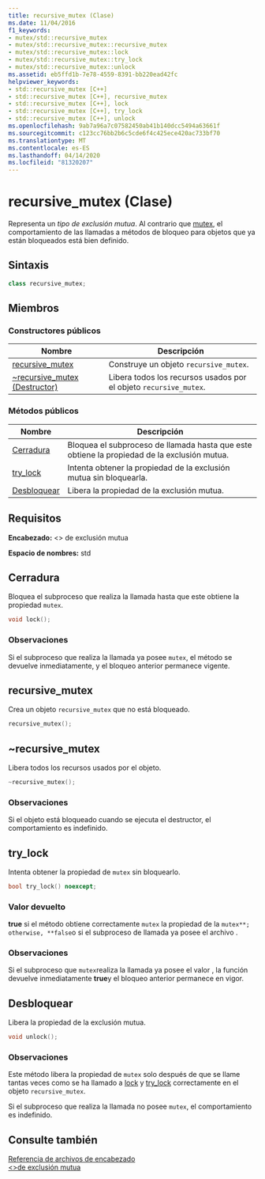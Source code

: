 ```yaml
---
title: recursive_mutex (Clase)
ms.date: 11/04/2016
f1_keywords:
- mutex/std::recursive_mutex
- mutex/std::recursive_mutex::recursive_mutex
- mutex/std::recursive_mutex::lock
- mutex/std::recursive_mutex::try_lock
- mutex/std::recursive_mutex::unlock
ms.assetid: eb5ffd1b-7e78-4559-8391-bb220ead42fc
helpviewer_keywords:
- std::recursive_mutex [C++]
- std::recursive_mutex [C++], recursive_mutex
- std::recursive_mutex [C++], lock
- std::recursive_mutex [C++], try_lock
- std::recursive_mutex [C++], unlock
ms.openlocfilehash: 9ab7a96a7c07582450ab41b140dcc5494a63661f
ms.sourcegitcommit: c123cc76bb2b6c5cde6f4c425ece420ac733bf70
ms.translationtype: MT
ms.contentlocale: es-ES
ms.lasthandoff: 04/14/2020
ms.locfileid: "81320207"
---
```

# <a name="recursive_mutex-class"></a>recursive_mutex (Clase)

Representa un *tipo de exclusión mutua*. Al contrario que [mutex](../standard-library/mutex-class-stl.md), el comportamiento de las llamadas a métodos de bloqueo para objetos que ya están bloqueados está bien definido.

## <a name="syntax"></a>Sintaxis

```cpp
class recursive_mutex;
```

## <a name="members"></a>Miembros

### <a name="public-constructors"></a>Constructores públicos

|Nombre|Descripción|
|----------|-----------------|
|[recursive_mutex](#recursive_mutex)|Construye un objeto `recursive_mutex`.|
|[~recursive_mutex (Destructor)](#dtorrecursive_mutex_destructor)|Libera todos los recursos usados por el objeto `recursive_mutex`.|

### <a name="public-methods"></a>Métodos públicos

|Nombre|Descripción|
|----------|-----------------|
|[Cerradura](#lock)|Bloquea el subproceso de llamada hasta que este obtiene la propiedad de la exclusión mutua.|
|[try_lock](#try_lock)|Intenta obtener la propiedad de la exclusión mutua sin bloquearla.|
|[Desbloquear](#unlock)|Libera la propiedad de la exclusión mutua.|

## <a name="requirements"></a>Requisitos

**Encabezado:** \<> de exclusión mutua

**Espacio de nombres:** std

## <a name="lock"></a><a name="lock"></a>Cerradura

Bloquea el subproceso que realiza la llamada hasta que este obtiene la propiedad `mutex`.

```cpp
void lock();
```

### <a name="remarks"></a>Observaciones

Si el subproceso que realiza la llamada ya posee `mutex`, el método se devuelve inmediatamente, y el bloqueo anterior permanece vigente.

## <a name="recursive_mutex"></a><a name="recursive_mutex"></a>recursive_mutex

Crea un objeto `recursive_mutex` que no está bloqueado.

```cpp
recursive_mutex();
```

## <a name="recursive_mutex"></a><a name="dtorrecursive_mutex_destructor"></a> ~recursive_mutex

Libera todos los recursos usados por el objeto.

```cpp
~recursive_mutex();
```

### <a name="remarks"></a>Observaciones

Si el objeto está bloqueado cuando se ejecuta el destructor, el comportamiento es indefinido.

## <a name="try_lock"></a><a name="try_lock"></a>try_lock

Intenta obtener la propiedad de `mutex` sin bloquearlo.

```cpp
bool try_lock() noexcept;
```

### <a name="return-value"></a>Valor devuelto

**true** si el método obtiene correctamente `mutex` la propiedad de la `mutex**; otherwise, **false`o si el subproceso de llamada ya posee el archivo .

### <a name="remarks"></a>Observaciones

Si el subproceso que `mutex`realiza la llamada ya posee el valor , la función devuelve inmediatamente **true**y el bloqueo anterior permanece en vigor.

## <a name="unlock"></a><a name="unlock"></a>Desbloquear

Libera la propiedad de la exclusión mutua.

```cpp
void unlock();
```

### <a name="remarks"></a>Observaciones

Este método libera la propiedad de `mutex` solo después de que se llame tantas veces como se ha llamado a [lock](#lock) y [try_lock](#try_lock) correctamente en el objeto `recursive_mutex`.

Si el subproceso que realiza la llamada no posee `mutex`, el comportamiento es indefinido.

## <a name="see-also"></a>Consulte también

[Referencia de archivos de encabezado](../standard-library/cpp-standard-library-header-files.md)\
[\<>de exclusión mutua](../standard-library/mutex.md)
